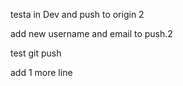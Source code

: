 testa in Dev and push to origin 2

add new username and email to push.2

test git push

add 1 more line

